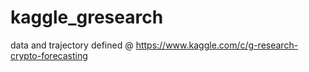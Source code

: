 # kaggle_gresearch
data and trajectory defined @ https://www.kaggle.com/c/g-research-crypto-forecasting
